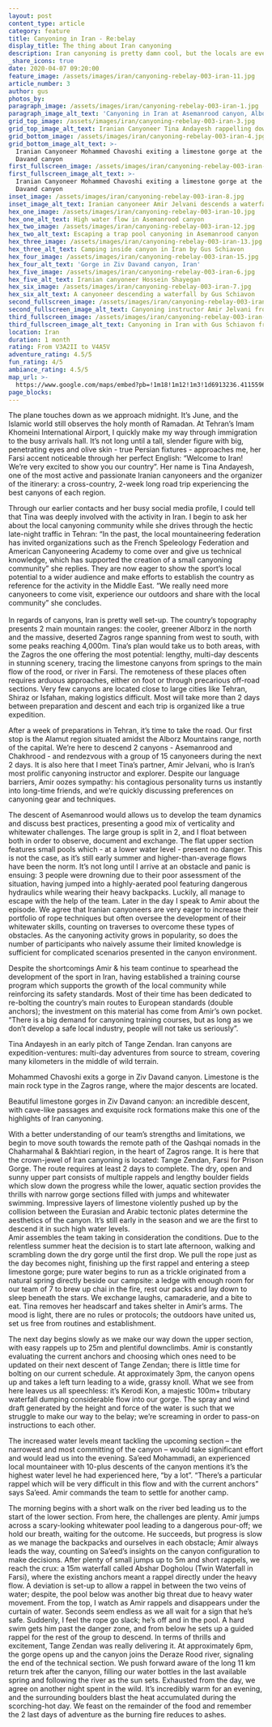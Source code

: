 ```yaml
---
layout: post
content_type: article
category: feature
title: Canyoning in Iran - Re:belay
display_title: The thing about Iran canyoning
description: Iran canyoning is pretty damn cool, but the locals are even cooler; we went there to check it out.
_share_icons: true
date: 2020-04-07 09:20:00
feature_image: /assets/images/iran/canyoning-rebelay-003-iran-11.jpg
article_number: 3
author: gus
photos_by: 
paragraph_image: /assets/images/iran/canyoning-rebelay-003-iran-1.jpg
paragraph_image_alt_text: 'Canyoning in Iran at Asemanrood canyon, Alborz Mountains'
grid_top_image: /assets/images/iran/canyoning-rebelay-003-iran-3.jpg
grid_top_image_alt_text: Iranian Canyoneer Tina Andayesh rappelling down a waterfall
grid_bottom_image: /assets/images/iran/canyoning-rebelay-003-iran-4.jpg
grid_bottom_image_alt_text: >-
  Iranian Canyoneer Mohammed Chavoshi exiting a limestone gorge at the Ziv
  Davand canyon
first_fullscreen_image: /assets/images/iran/canyoning-rebelay-003-iran-5.jpg
first_fullscreen_image_alt_text: >-
  Iranian Canyoneer Mohammed Chavoshi exiting a limestone gorge at the Ziv
  Davand canyon
inset_image: /assets/images/iran/canyoning-rebelay-003-iran-8.jpg
inset_image_alt_text: Iranian canyoneer Amir Jelvani descends a waterfall in Asemanrood Canyon
hex_one_image: /assets/images/iran/canyoning-rebelay-003-iran-10.jpg
hex_one_alt_text: High water flow in Asemanrood canyon
hex_two_image: /assets/images/iran/canyoning-rebelay-003-iran-12.jpg
hex_two_alt_text: Escaping a trap pool canyoning in Asemanrood canyon
hex_three_image: /assets/images/iran/canyoning-rebelay-003-iran-13.jpg
hex_three_alt_text: Camping inside canyon in Iran by Gus Schiavon
hex_four_image: /assets/images/iran/canyoning-rebelay-003-iran-15.jpg
hex_four_alt_text: 'Gorge in Ziv Davand canyon, Iran'
hex_five_image: /assets/images/iran/canyoning-rebelay-003-iran-6.jpg
hex_five_alt_text: Iranian canyoneer Hossein Shayegan
hex_six_image: /assets/images/iran/canyoning-rebelay-003-iran-7.jpg
hex_six_alt_text: A canyoneer descending a waterfall by Gus Schiavon
second_fullscreen_image: /assets/images/iran/canyoning-rebelay-003-iran-14.jpg
second_fullscreen_image_alt_text: Canyoning instructor Amir Jelvani from Iran
third_fullscreen_image: /assets/images/iran/canyoning-rebelay-003-iran-2.jpg
third_fullscreen_image_alt_text: Canyoning in Iran with Gus Schiavon from Rebelay canyoning
location: Iran
duration: 1 month
rating: From V3A2II to V4A5V
adventure_rating: 4.5/5
fun_rating: 4/5
ambiance_rating: 4.5/5
map_url: >-
  https://www.google.com/maps/embed?pb=!1m18!1m12!1m3!1d6913236.411559669!2d49.19337632448052!3d32.21490728448001!2m3!1f0!2f0!3f0!3m2!1i1024!2i768!4f13.1!3m3!1m2!1s0x3ef7ec2ec16b1df1%3A0x40b095d39e51face!2sIran!5e0!3m2!1sen!2sid!4v1586312685370!5m2!1sen!2sid
page_blocks:
---
```

The plane touches down as we approach midnight. It&rsquo;s June, and the Islamic world still observes the holy month of Ramadan. At Tehran&rsquo;s Imam Khomeini International Airport, I quickly make my way through immigration to the busy arrivals hall. It&rsquo;s not long until a tall, slender figure with big, penetrating eyes and olive skin - true Persian fixtures - approaches me, her Farsi accent noticeable through her perfect English: &ldquo;Welcome to Iran! We&rsquo;re very excited to show you our country&rdquo;. Her name is Tina Andayesh, one of the most active and passionate Iranian canyoneers and the organizer of the itinerary: a cross-country, 2-week long road trip experiencing the best canyons of each region.

Through our earlier contacts and her busy social media profile, I could tell that Tina was deeply involved with the activity in Iran. I begin to ask her about the local canyoning community while she drives through the hectic late-night traffic in Tehran: &ldquo;In the past, the local mountaineering federation has invited organizations such as the French Speleology Federation and American Canyoneering Academy to come over and give us technical knowledge, which has supported the creation of a small canyoning community&rdquo; she replies. They are now eager to show the sport&rsquo;s local potential to a wider audience and make efforts to establish the country as reference for the activity in the Middle East. &ldquo;We really need more canyoneers to come visit, experience our outdoors and share with the local community&rdquo; she concludes.<br /><br />In regards of canyons, Iran is pretty well set-up. The country&rsquo;s topography presents 2 main mountain ranges: the cooler, greener Alborz in the north and the massive, deserted Zagros range spanning from west to south, with some peaks reaching 4,000m. Tina&rsquo;s plan would take us to both areas, with the Zagros the one offering the most potential: lengthy, multi-day descents in stunning scenery, tracing the limestone canyons from springs to the main flow of the rood, or river in Farsi. The remoteness of these places often requires arduous approaches, either on foot or through precarious off-road sections. Very few canyons are located close to large cities like Tehran, Shiraz or Isfahan, making logistics difficult. Most will take more than 2 days between preparation and descent and each trip is organized like a true expedition.

After a week of preparations in Tehran, it&rsquo;s time to take the road. Our first stop is the Alamut region situated amidst the Alborz Mountains range, north of the capital. We&rsquo;re here to descend 2 canyons - Asemanrood and Chakhrood - and rendezvous with a group of 15 canyoneers during the next 2 days. It is also here that I meet Tina&rsquo;s partner, Amir Jelvani, who is Iran&rsquo;s most prolific canyoning instructor and explorer. Despite our language barriers, Amir oozes sympathy: his contagious personality turns us instantly into long-time friends, and we&rsquo;re quickly discussing preferences on canyoning gear and techniques.
<script async src="https://pagead2.googlesyndication.com/pagead/js/adsbygoogle.js?client=ca-pub-6825434436326122"
     crossorigin="anonymous"></script>
<ins class="adsbygoogle"
     style="display:block; text-align:center;"
     data-ad-layout="in-article"
     data-ad-format="fluid"
     data-ad-client="ca-pub-6825434436326122"
     data-ad-slot="1309180149"></ins>
<script>
     (adsbygoogle = window.adsbygoogle || []).push({});
</script>
The descent of Asemanrood would allows us to develop the team dynamics and discuss best practices, presenting a good mix of verticality and whitewater challenges. The large group is split in 2, and I float between both in order to observe, document and exchange. The flat upper section features small pools which - at a lower water level - present no danger. This is not the case, as it&rsquo;s still early summer and higher-than-average flows have been the norm. It&rsquo;s not long until I arrive at an obstacle and panic is ensuing: 3 people were drowning due to their poor assessment of the situation, having jumped into a highly-aerated pool featuring dangerous hydraulics while wearing their heavy backpacks. Luckily, all manage to escape with the help of the team. Later in the day I speak to Amir about the episode. We agree that Iranian canyoneers are very eager to increase their portfolio of rope techniques but often oversee the development of their whitewater skills, counting on traverses to overcome these types of obstacles. As the canyoning activity grows in popularity, so does the number of participants who naively assume their limited knowledge is sufficient for complicated scenarios presented in the canyon environment.
 
Despite the shortcomings Amir &amp; his team continue to spearhead the development of the sport in Iran, having established a training course program which supports the growth of the local community while reinforcing its safety standards. Most of their time has been dedicated to re-bolting the country&rsquo;s main routes to European standards (double anchors); the investment on this material has come from Amir&rsquo;s own pocket. &ldquo;There is a big demand for canyoning training courses, but as long as we don&rsquo;t develop a safe local industry, people will not take us seriously&rdquo;.

Tina Andayesh in an early pitch of Tange Zendan. Iran canyons are expedition-ventures: multi-day adventures from source to stream, covering many kilometers in the middle of wild terrain.
 
Mohammed Chavoshi exits a gorge in Ziv Davand canyon. Limestone is the main rock type in the Zagros range, where the major descents are located.   


Beautiful limestone gorges in Ziv Davand canyon: an incredible descent, with cave-like passages and exquisite rock formations make this one of the highlights of Iran canyoning.

With a better understanding of our team&rsquo;s strengths and limitations, we begin to move south towards the remote path of the Qashqai nomads in the Chaharmahal &amp; Bakhtiari region, in the heart of Zagros range. It is here that the crown-jewel of Iran canyoning is located: Tange Zendan, Farsi for Prison Gorge. The route requires at least 2 days to complete. The dry, open and sunny upper part consists of multiple rappels and lengthy boulder fields which slow down the progress while the lower, aquatic section provides the thrills with narrow gorge sections filled with jumps and whitewater swimming. Impressive layers of limestone violently pushed up by the collision between the Eurasian and Arabic tectonic plates determine the aesthetics of the canyon. It&rsquo;s still early in the season and we are the first to descend it in such high water levels.<br />Amir assembles the team taking in consideration the conditions. Due to the relentless summer heat the decision is to start late afternoon, walking and scrambling down the dry gorge until the first drop. We pull the rope just as the day becomes night, finishing up the first rappel and entering a steep limestone gorge; pure water begins to run as a trickle originated from a natural spring directly beside our campsite: a ledge with enough room for our team of 7 to brew up chai in the fire, rest our packs and lay down to sleep beneath the stars. We exchange laughs, camaraderie, and a bite to eat. Tina removes her headscarf and takes shelter in Amir&rsquo;s arms. The mood is light, there are no rules or protocols; the outdoors have united us, set us free from routines and establishment.&nbsp;

The next day begins slowly as we make our way down the upper section, with easy rappels up to 25m and plentiful downclimbs. Amir is constantly evaluating the current anchors and choosing which ones need to be updated on their next descent of Tange Zendan; there is little time for bolting on our current schedule. At approximately 3pm, the canyon opens up and takes a left turn leading to a wide, grassy knoll. What we see from here leaves us all speechless: it&rsquo;s Kerodi Kon, a majestic 100m+ tributary waterfall dumping considerable flow into our gorge. The spray and wind draft generated by the height and force of the water is such that we struggle to make our way to the belay; we&rsquo;re screaming in order to pass-on instructions to each other.
    
The increased water levels meant tackling the upcoming section &ndash; the narrowest and most committing of the canyon &ndash; would take significant effort and would lead us into the evening. Sa&rsquo;eed Mohammadi, an experienced local mountaineer with 10-plus descents of the canyon mentions it&rsquo;s the highest water level he had experienced here, &ldquo;by a lot&rdquo;. &ldquo;There&rsquo;s a particular rappel which will be very difficult in this flow and with the current anchors&rdquo; says Sa&rsquo;eed. Amir commands the team to settle for another camp.&nbsp;

The morning begins with a short walk on the river bed leading us to the start of the lower section. From here, the challenges are plenty. Amir jumps across a scary-looking whitewater pool leading to a dangerous pour-off; we hold our breath, waiting for the outcome. He succeeds, but progress is slow as we manage the backpacks and ourselves in each obstacle; Amir always leads the way, counting on Sa&rsquo;eed&rsquo;s insights on the canyon configuration to make decisions. After plenty of small jumps up to 5m and short rappels, we reach the crux: a 15m waterfall called Abshar Dogholou (Twin Waterfall in Farsi), where the existing anchors meant a rappel directly under the heavy flow. A deviation is set-up to allow a rappel in between the two veins of water; despite, the pool below was another big threat due to heavy water movement. From the top, I watch as Amir rappels and disappears under the curtain of water. Seconds seem endless as we all wait for a sign that he&rsquo;s safe. Suddenly, I feel the rope go slack; he&rsquo;s off and in the pool. A hard swim gets him past the danger zone, and from below he sets up a guided rappel for the rest of the group to descend. In terms of thrills and excitement, Tange Zendan was really delivering it. At approximately 6pm, the gorge opens up and the canyon joins the Deraze Rood river, signaling the end of the technical section. We push forward aware of the long 11 km return trek after the canyon, filling our water bottles in the last available spring and following the river as the sun sets. Exhausted from the day, we agree on another night spent in the wild. It&rsquo;s incredibly warm for an evening, and the surrounding boulders blast the heat accumulated during the scorching-hot day. We feast on the remainder of the food and remember the 2 last days of adventure as the burning fire reduces to ashes.&nbsp;